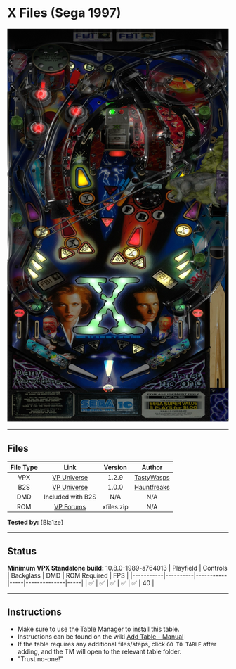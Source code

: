 # X Files (Sega 1997)

![Table Preview](../../images/vpx-xfiles.png)

---

## Files
| File Type | Link | Version | Author |
|:---------:|:----:|:-------:|:------:|
| VPX | [VP Universe](https://vpuniverse.com/files/file/14912-the-x-files-sega-1997/) | 1.2.9 | [TastyWasps](https://vpuniverse.com/profile/44724-tastywasps/) |
| B2S | [VP Universe](https://vpuniverse.com/files/file/14927-x-files-sega-1997-b2s-with-full-dmd/) | 1.0.0 | [Hauntfreaks](https://vpuniverse.com/profile/5216-hauntfreaks/) |
| DMD | Included with B2S | N/A | N/A |
| ROM | [VP Forums](https://www.vpforums.org/index.php?app=downloads&showfile=1077) | xfiles.zip | N/A |

**Tested by:** [Bla1ze]

---

## Status
**Minimum VPX Standalone build:** 10.8.0-1989-a764013
| Playfield | Controls | Backglass | DMD | ROM Required | FPS | 
|-----------|----------|-----------|-----|--------------|-----|
| :white_check_mark: | :white_check_mark: | :white_check_mark: | :white_check_mark: | :white_check_mark: | 40 |

---

## Instructions

- Make sure to use the Table Manager to install this table.
- Instructions can be found on the wiki [Add Table - Manual](https://github.com/LegendsUnchained/vpx-standalone-alp4k/wiki/%5B04%5D-%F0%9F%A7%A1-TM-%E2%80%90-Other-Features#add-table---manual)
- If the table requires any additional files/steps, click `GO TO TABLE` after adding, and the TM will open to the relevant table folder.
- "Trust no-one!"

